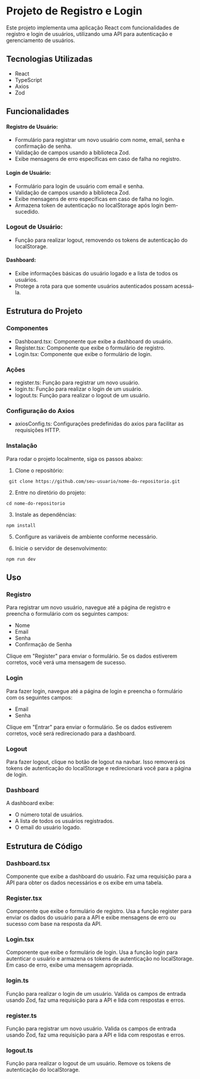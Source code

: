 # Projeto de Registro e Login
Este projeto implementa uma aplicação React com funcionalidades de registro e login de usuários, utilizando uma API para autenticação e gerenciamento de usuários.

## Tecnologias Utilizadas
- React
- TypeScript
- Axios
- Zod

## Funcionalidades

#### Registro de Usuário:

- Formulário para registrar um novo usuário com nome, email, senha e confirmação de senha.
- Validação de campos usando a biblioteca Zod.
- Exibe mensagens de erro específicas em caso de falha no registro.

#### Login de Usuário:

- Formulário para login de usuário com email e senha.
- Validação de campos usando a biblioteca Zod.
- Exibe mensagens de erro específicas em caso de falha no login.
- Armazena token de autenticação no localStorage após login bem-sucedido.

### Logout de Usuário:

- Função para realizar logout, removendo os tokens de autenticação do localStorage.

#### Dashboard:

- Exibe informações básicas do usuário logado e a lista de todos os usuários.
- Protege a rota para que somente usuários autenticados possam acessá-la.

## Estrutura do Projeto
### Componentes
- Dashboard.tsx: Componente que exibe a dashboard do usuário.
- Register.tsx: Componente que exibe o formulário de registro.
- Login.tsx: Componente que exibe o formulário de login.

### Ações
- register.ts: Função para registrar um novo usuário.
- login.ts: Função para realizar o login de um usuário.
- logout.ts: Função para realizar o logout de um usuário.

### Configuração do Axios
- axiosConfig.ts: Configurações predefinidas do axios para facilitar as requisições HTTP.

### Instalação
Para rodar o projeto localmente, siga os passos abaixo:

1. Clone o repositório:
   
 ``` git clone https://github.com/seu-usuario/nome-do-repositorio.git```

2.  Entre no diretório do projeto:

```cd nome-do-repositorio```

3. Instale as dependências:

```npm install```

5. Configure as variáveis de ambiente conforme necessário.

6. Inicie o servidor de desenvolvimento:

```npm run dev```

## Uso

### Registro

Para registrar um novo usuário, navegue até a página de registro e preencha o formulário com os seguintes campos:

- Nome
- Email
- Senha
- Confirmação de Senha

Clique em "Register" para enviar o formulário. Se os dados estiverem corretos, você verá uma mensagem de sucesso.

### Login
Para fazer login, navegue até a página de login e preencha o formulário com os seguintes campos:

- Email
- Senha

Clique em "Entrar" para enviar o formulário. Se os dados estiverem corretos, você será redirecionado para a dashboard.

### Logout

Para fazer logout, clique no botão de logout na navbar. Isso removerá os tokens de autenticação do localStorage e redirecionará você para a página de login.

### Dashboard

A dashboard exibe:

- O número total de usuários.
- A lista de todos os usuários registrados.
- O email do usuário logado.

## Estrutura de Código

### Dashboard.tsx

Componente que exibe a dashboard do usuário. Faz uma requisição para a API para obter os dados necessários e os exibe em uma tabela.

### Register.tsx

Componente que exibe o formulário de registro. Usa a função register para enviar os dados do usuário para a API e exibe mensagens de erro ou sucesso com base na resposta da API.

### Login.tsx

Componente que exibe o formulário de login. Usa a função login para autenticar o usuário e armazena os tokens de autenticação no localStorage. Em caso de erro, exibe uma mensagem apropriada.

### login.ts

Função para realizar o login de um usuário. Valida os campos de entrada usando Zod, faz uma requisição para a API e lida com respostas e erros.

### register.ts

Função para registrar um novo usuário. Valida os campos de entrada usando Zod, faz uma requisição para a API e lida com respostas e erros.

### logout.ts

Função para realizar o logout de um usuário. Remove os tokens de autenticação do localStorage.
